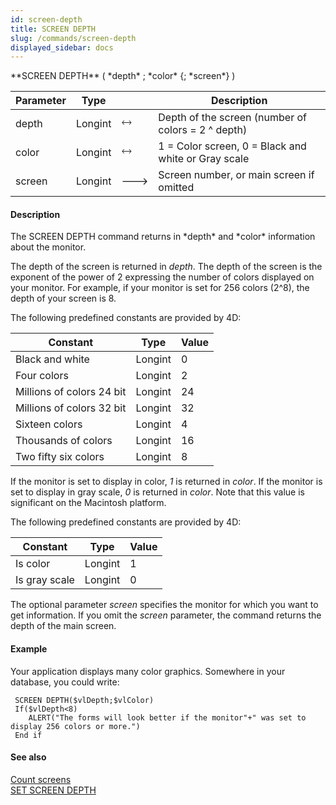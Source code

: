 ```yaml
---
id: screen-depth
title: SCREEN DEPTH
slug: /commands/screen-depth
displayed_sidebar: docs
---
```


<!--REF #_command_.SCREEN DEPTH.Syntax-->**SCREEN DEPTH** ( *depth* ; *color* {; *screen*} )<!-- END REF-->
<!--REF #_command_.SCREEN DEPTH.Params-->
| Parameter | Type |  | Description |
| --- | --- | --- | --- |
| depth | Longint | &#x1F858; | Depth of the screen (number of colors = 2 ^ depth) |
| color | Longint | &#x1F858; | 1 = Color screen, 0 = Black and white or Gray scale |
| screen | Longint | &#x1F852; | Screen number, or main screen if omitted |

<!-- END REF-->

#### Description 

<!--REF #_command_.SCREEN DEPTH.Summary-->The SCREEN DEPTH command returns in *depth* and *color* information about the monitor.<!-- END REF--> 

The depth of the screen is returned in *depth*. The depth of the screen is the exponent of the power of 2 expressing the number of colors displayed on your monitor. For example, if your monitor is set for 256 colors (2^8), the depth of your screen is 8.

The following predefined constants are provided by 4D:

| Constant                  | Type    | Value |
| ------------------------- | ------- | ----- |
| Black and white           | Longint | 0     |
| Four colors               | Longint | 2     |
| Millions of colors 24 bit | Longint | 24    |
| Millions of colors 32 bit | Longint | 32    |
| Sixteen colors            | Longint | 4     |
| Thousands of colors       | Longint | 16    |
| Two fifty six colors      | Longint | 8     |

If the monitor is set to display in color, *1* is returned in *color*. If the monitor is set to display in gray scale, *0* is returned in *color*. Note that this value is significant on the Macintosh platform.

The following predefined constants are provided by 4D:

| Constant      | Type    | Value |
| ------------- | ------- | ----- |
| Is color      | Longint | 1     |
| Is gray scale | Longint | 0     |

The optional parameter *screen* specifies the monitor for which you want to get information. If you omit the *screen* parameter, the command returns the depth of the main screen.

#### Example 

Your application displays many color graphics. Somewhere in your database, you could write:

```4d
 SCREEN DEPTH($vlDepth;$vlColor)
 If($vlDepth<8)
    ALERT("The forms will look better if the monitor"+" was set to display 256 colors or more.")
 End if
```

#### See also 

[Count screens](count-screens.md)  
[SET SCREEN DEPTH](set-screen-depth.md)  